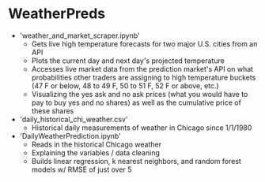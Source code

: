 # WeatherPreds

- 'weather_and_market_scraper.ipynb'
  - Gets live high temperature forecasts for two major U.S. cities from an API
  - Plots the current day and next day's projected temperature
  - Accesses live market data from the prediction market's API on what probabilities other traders are assigning to high temperature buckets (47 F or below, 48 to 49 F, 50 to 51 F, 52 F or above, etc.)
  - Visualizing the yes ask and no ask prices (what you would have to pay to buy yes and no shares) as well as the cumulative price of these shares
- 'daily_historical_chi_weather.csv'
  - Historical daily measurements of weather in Chicago since 1/1/1980
- 'DailyWeatherPrediction.ipynb'
  - Reads in the historical Chicago weather
  - Explaining the variables / data cleaning
  - Builds linear regression, k nearest neighbors, and random forest models w/ RMSE of just over 5
